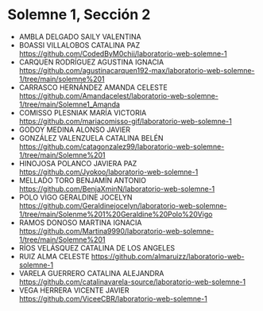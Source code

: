 # Solemne 1, Sección 2
* AMBLA DELGADO SAILY VALENTINA
* BOASSI VILLALOBOS CATALINA PAZ https://github.com/CodedByM0chii/laboratorio-web-solemne-1
* CARQUEN RODRÍGUEZ AGUSTINA IGNACIA https://github.com/agustinacarquen192-max/laboratorio-web-solemne-1/tree/main/solemne%201
* CARRASCO HERNÁNDEZ AMANDA CELESTE https://github.com/Amandacelest/laboratorio-web-solemne-1/tree/main/Solemne1_Amanda
* COMISSO PLESNIAK MARÍA VICTORIA https://github.com/mariacomisso-gif/laboratorio-web-solemne-1
* GODOY MEDINA ALONSO JAVIER
* GONZÁLEZ VALENZUELA CATALINA BELÉN https://github.com/catagonzalez99/laboratorio-web-solemne-1/tree/main/Solemne%201
* HINOJOSA POLANCO JAVIERA PAZ https://github.com/Jyokoo/laboratorio-web-solemne-1
* MELLADO TORO BENJAMÍN ANTONIO https://github.com/BenjaXminN/laboratorio-web-solemne-1
* POLO VIGO GERALDINE JOCELYN https://github.com/Geraldinejocelyn/laboratorio-web-solemne-1/tree/main/Solenme%201%20Geraldine%20Polo%20Vigo
* RAMOS DONOSO MARTINA IGNACIA https://github.com/Martina9990/laboratorio-web-solemne-1/tree/main/Solemne%201
* RÍOS VELÁSQUEZ CATALINA DE LOS ANGELES
* RUIZ ALMA CELESTE https://github.com/almaruizz/laboratorio-web-solemne-1
* VARELA GUERRERO CATALINA ALEJANDRA https://github.com/catalinavarela-source/laboratorio-web-solemne-1
* VEGA HERRERA VICENTE JAVIER https://github.com/ViceeCBR/laboratorio-web-solemne-1
